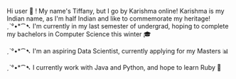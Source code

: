  Hi user 👋 !
 My name's Tiffany, but I go by Karishma online! Karishma is my Indian name, as I'm half Indian and like to commemorate my heritage!
 ˏˋ°•*⁀➷ I'm currently in my last semester of undergrad, hoping to complete my bachelors in Computer Science this winter 🎓

 ˏˋ°•*⁀➷ I'm an aspiring Data Scientist, currently applying for my Masters 📊

 ˏˋ°•*⁀➷ I currently work with Java and Python, and hope to learn Ruby 💎
